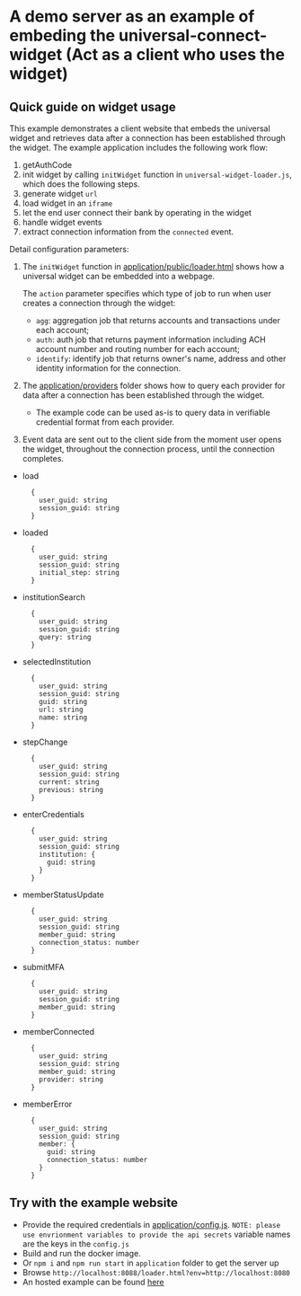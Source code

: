 # A demo server as an example of embeding the universal-connect-widget (Act as a client who uses the widget)

## Quick guide on widget usage

This example demonstrates a client website that embeds the universal widget and retrieves data after a connection has been established through the widget.
The example application includes the following work flow:
1. getAuthCode
2. init widget by calling `initWidget` function in `universal-widget-loader.js`, which does the following steps.
3. generate widget `url`
4. load widget in an `iframe`
5. let the end user connect their bank by operating in the widget
6. handle widget events
7. extract connection information from the `connected` event.

Detail configuration parameters:
1. The `initWidget` function in [application/public/loader.html](application/public/loader.html) shows how a universal widget can be embedded into a webpage.

    The `action` parameter specifies which type of job to run when user creates a connection through the widget:
    - `agg`: aggregation job that returns accounts and transactions under each account;
    - `auth`: auth job that returns payment information including ACH account number and routing number for each account;
    - `identify`: identify job that returns owner's name, address and other identity information for the connection.
2. The [application/providers](../example/application/providers) folder shows how to query each provider for data after a connection has been established through the widget.
    * The example code can be used as-is to query data in verifiable credential format from each provider.
3. Event data are sent out to the client side from the moment user opens the widget, throughout the connection process, until the connection completes.
  - load
    ```
      {
        user_guid: string
        session_guid: string
      }
    ```
  - loaded
    ```
      {
        user_guid: string
        session_guid: string
        initial_step: string
      }
    ```
  - institutionSearch
    ```
      {
        user_guid: string
        session_guid: string
        query: string
      }
    ```
  - selectedInstitution
    ```
      {
        user_guid: string
        session_guid: string
        guid: string
        url: string
        name: string
      }
    ```
  - stepChange
    ```
      {
        user_guid: string
        session_guid: string
        current: string
        previous: string
      }
    ```
  - enterCredentials
    ```
      {
        user_guid: string
        session_guid: string
        institution: {
          guid: string
        }
      }
    ```
  - memberStatusUpdate
    ```
      {
        user_guid: string
        session_guid: string
        member_guid: string
        connection_status: number
      }
    ```
  - submitMFA
    ```
      {
        user_guid: string
        session_guid: string
        member_guid: string
      }
    ```
  - memberConnected
    ```
      {
        user_guid: string
        session_guid: string
        member_guid: string
        provider: string
      }
    ```
  - memberError
    ```
      {
        user_guid: string
        session_guid: string
        member: {
          guid: string
          connection_status: number
        }
      }
    ```

## Try with the example website
  - Provide the required credentials in [application/config.js](application/config.js).
    `NOTE: please use envrionment variables to provide the api secrets` variable names are the keys in the `config.js`
  - Build and run the docker image.
  - Or `npm i` and `npm run start` in `application` folder to get the server up
  - Browse `http://localhost:8088/loader.html?env=http://localhost:8080`
  - An hosted example can be found [here](https://demo.universalconnectproject.org/loader.html?env=https://widget.universalconnectproject.org)

